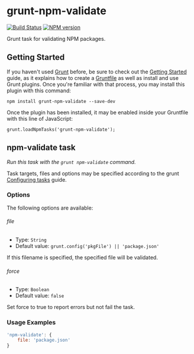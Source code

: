 grunt-npm-validate
==================
[![Build Status](https://travis-ci.org/joshuaspence/grunt-npm-validate.png)](http://travis-ci.org/joshuaspence/grunt-npm-validate)
[![NPM version](https://badge.fury.io/js/grunt-npm-validate.png)](http://badge.fury.io/js/grunt-npm-validate)

Grunt task for validating NPM packages.

Getting Started
---------------
If you haven't used [Grunt](http://gruntjs.com/) before, be sure to check out
the [Getting Started](http://gruntjs.com/getting-started) guide, as it explains
how to create a [Gruntfile](http://gruntjs.com/sample-gruntfile) as well as
install and use Grunt plugins. Once you're familiar with that process, you may
install this plugin with this command:

    npm install grunt-npm-validate --save-dev

Once the plugin has been installed, it may be enabled inside your Gruntfile with this line of JavaScript:

    grunt.loadNpmTasks('grunt-npm-validate');

npm-validate task
-----------------
*Run this task with the `grunt npm-validate` command.*

Task targets, files and options may be specified according to the grunt
[Configuring tasks](http://gruntjs.com/configuring-tasks) guide.

### Options
The following options are available:

###### file
- Type: `String`
- Default value: `grunt.config('pkgFile') || 'package.json'`

If this filename is specified, the specified file will be validated.

###### force
- Type: `Boolean`
- Default value: `false`

Set force to true to report errors but not fail the task.

### Usage Examples
```js
'npm-validate': {
    file: 'package.json'
}
```
